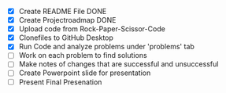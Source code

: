 - [x] Create README File DONE
- [x] Create Projectroadmap DONE
- [x] Upload code from Rock-Paper-Scissor-Code
- [x] Clonefiles to GitHub Desktop
- [x] Run Code and analyze problems under 'problems' tab
- [ ] Work on each problem to find solutions
- [ ] Make notes of changes that are successful and unsuccessful
- [ ] Create Powerpoint slide for presentation
- [ ] Present Final Presenation

